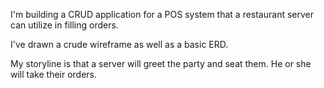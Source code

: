 I'm building a CRUD application for a POS system that a restaurant server can utilize in filling orders.

I've drawn a crude wireframe as well as a basic ERD.

My storyline is that a server will greet the party and seat them. He or she will take their orders.

